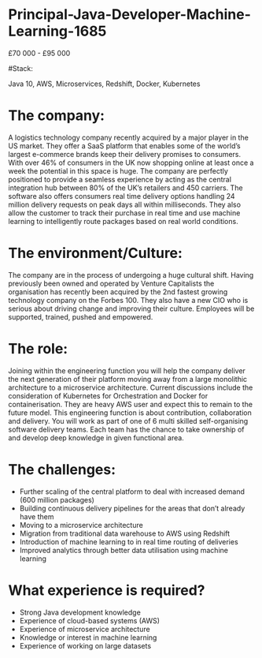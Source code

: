 # Principal-Java-Developer-Machine-Learning-1685
£70 000 - £95 000 

#Stack: 

Java 10, AWS, Microservices, Redshift, Docker, Kubernetes 

# The company: 

A logistics technology company recently acquired by a major player in the US market. They offer a SaaS platform that enables some of the world’s largest e-commerce brands keep their delivery promises to consumers. With over 46% of consumers in the UK now shopping online at least once a week the potential in this space is huge. The company are perfectly positioned to provide a seamless experience by acting as the central integration hub between 80% of the UK’s retailers and 450 carriers. The software also offers consumers real time delivery options handling 24 million delivery requests on peak days all within milliseconds. They also allow the customer to track their purchase in real time and use machine learning to intelligently route packages based on real world conditions. 

# The environment/Culture: 

The company are in the process of undergoing a huge cultural shift. Having previously been owned and operated by Venture Capitalists the organisation has recently been acquired by the 2nd fastest growing technology company on the Forbes 100. They also have a new CIO who is serious about driving change and improving their culture. Employees will be supported, trained, pushed and empowered. 

# The role: 

Joining within the engineering function you will help the company deliver the next generation of their platform moving away from a large monolithic architecture to a microservice architecture. Current discussions include the consideration of Kubernetes for Orchestration and Docker for containerisation. They are heavy AWS user and expect this to remain to the future model. This engineering function is about contribution, collaboration and delivery. You will work as part of one of 6 multi skilled self-organising software delivery teams. Each team has the chance to take ownership of and develop deep knowledge in given functional area. 

# The challenges: 
-	Further scaling of the central platform to deal with increased demand (600 million packages) 
-	Building continuous delivery pipelines for the areas that don’t already have them
-	Moving to a microservice architecture 
-	Migration from traditional data warehouse to AWS using Redshift 
-	Introduction of machine learning to in real time routing of deliveries 
-	Improved analytics through better data utilisation using machine learning 

# What experience is required?
-	Strong Java development knowledge
-	Experience of cloud-based systems (AWS) 
-	Experience of microservice architecture
-	Knowledge or interest in machine learning
-	Experience of working on large datasets 
